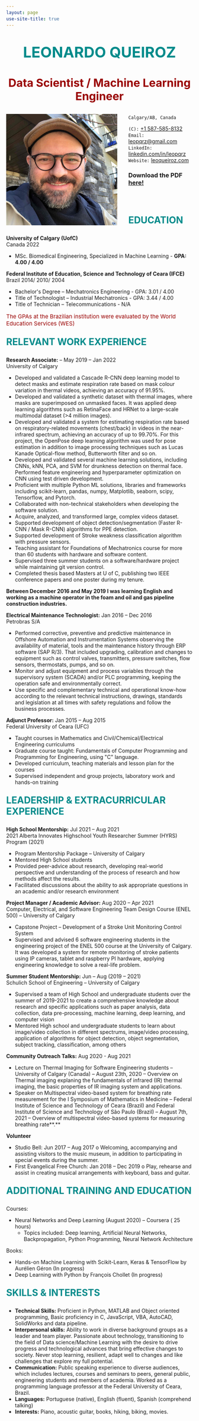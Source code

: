 ```yaml
---
layout: page
use-site-title: true
---
```


<p style="font-size:40px; color:darkcyan; text-align: center;"><b>LEONARDO QUEIROZ</b></p>
<p style="font-size:30px; color:#990000; text-align: center;"><b>Data Scientist / Machine Learning Engineer</b></p>
<img src="/assets/img/leo.jpeg" width="300" style="float:left; margin-right: 30px"/>

`Calgary/AB, Canada`

`(C):` [+1 587-585-8132](tel:15875858132)<br>
`Email:` [leopqrz@gmail.com](mailto:leopqrz@gmail.com)<br>
`LinkedIn:` [linkedin.com/in/leopqrz](http://linkedin.com/in/leopqrz)<br>
`Website:` [leoqueiroz.com](http://leoqueiroz.com)<br>

### Download the PDF [here!](assets/doc/resume_pdf.pdf)

<br><br>

<p style="font-size:25px; color:darkcyan;"><b>EDUCATION</b></p>

**University of Calgary (UofC)**<br>
Canada 2022

- MSc. Biomedical Engineering, Specialized in Machine Learning - **GPA: 4.00 / 4.00**

**Federal Institute of Education, Science and Technology of Ceara (IFCE)**<br>
Brazil 2014/ 2010/ 2004

- Bachelor's Degree – Mechatronics Engineering - GPA: 3.01 / 4.00
- Title of Technologist – Industrial Mechatronics - GPA: 3.44 / 4.00
- Title of Technician – Telecommunications - N/A


<p style="font-size:15px; color:#990000;">The GPAs at the Brazilian institution were evaluated by the World Education Services (WES)
</p>

<p style="font-size:25px; color:darkcyan;"><b>RELEVANT WORK EXPERIENCE</b></p>

**Research Associate:** – May 2019 – Jan 2022<br>
University of Calgary

- Developed and validated a Cascade R-CNN deep learning model to detect masks and estimate respiration rate based on mask colour variation in thermal videos, achieving an accuracy of 91.95%.
- Developed and validated a synthetic dataset with thermal images, where masks are superimposed on unmasked faces. It was applied deep learning algorithms such as RetinaFace and HRNet to a large-scale multimodal dataset (>4 million images).
- Developed and validated a system for estimating respiration rate based on respiratory-related movements (chest/back) in videos in the near-infrared spectrum, achieving an accuracy of up to 99.70%. For this project, the OpenPose deep learning algorithm was used for pose estimation in addition to image processing techniques such as Lucas Kanade Optical-flow method, Butterworth filter and so on.
- Developed and validated several machine learning solutions, including CNNs, kNN, PCA, and SVM for drunkness detection on thermal face. Performed feature engineering and hyperparameter optimization on CNN using test driven development.
- Proficient with multiple Python ML solutions, libraries and frameworks including scikit-learn, pandas, numpy, Matplotlib, seaborn, scipy, Tensorflow, and Pytorch.
- Collaborated with non-technical stakeholders when developing the software solution.
- Acquire, analyzed, and transformed large, complex videos dataset.
- Supported development of object detection/segmentation (Faster R-CNN / Mask R-CNN) algorithms for PPE detection.
- Supported development of Stroke weakness classification algorithm with pressure sensors.
- Teaching assistant for Foundations of Mechatronics course for more than 60 students with hardware and software content.
- Supervised three summer students on a software/hardware project while maintaining git version control.
- Completed thesis based Masters at U of C, publishing two IEEE conference papers and one poster during my tenure.

**Between December 2016 and May 2019 I was learning English and working as a machine operator in the foam
and oil and gas pipeline construction industries.**

**Electrical Maintenance Technologist:** Jan 2016 – Dec 2016<br>
Petrobras S/A

- Performed corrective, preventive and predictive maintenance in Offshore Automation and
    Instrumentation Systems observing the availability of material, tools and the maintenance history through
    ERP software (SAP R/3). That included upgrading, calibration and changes to equipment such as control
    valves, transmitters, pressure switches, flow sensors, thermostats, pumps, and so on.
- Monitor and adjust equipment and process variables through the supervisory system (SCADA) and/or PLC
    programming, keeping the operation safe and environmentally correct.
- Use specific and complementary technical and operational know-how according to the relevant technical
    instructions, drawings, standards and legislation at all times with safety regulations and follow the
    business processes.

**Adjunct Professor:** Jan 2015 – Aug 2015<br>
Federal University of Ceara (UFC)

- Taught courses in Mathematics and Civil/Chemical/Electrical Engineering curriculums
- Graduate course taught: Fundamentals of Computer Programming and Programming for Engineering,
    using "C" language.
- Developed curriculum, teaching materials and lesson plan for the courses
- Supervised independent and group projects, laboratory work and hands-on training

<p style="font-size:25px; color:darkcyan;"><b>LEADERSHIP & EXTRACURRICULAR EXPERIENCE</b></p>

**High School Mentorship:** Jul 2021 – Aug 2021<br>
2021 Alberta Innovates Highschool Youth Researcher Summer (HYRS) Program (2021)

- Program Mentorship Package – University of Calgary
- Mentored High School students
- Provided peer-advice about research, developing real-world perspective and understanding of the process
    of research and how methods affect the results.
- Facilitated discussions about the ability to ask appropriate questions in an academic and/or research
    environment

**Project Manager / Academic Advisor:** Aug 2020 – Apr 2021<br>
Computer, Electrical, and Software Engineering Team Design Course (ENEL 500) – University of Calgary

- Capstone Project – Development of a Stroke Unit Monitoring Control System
- Supervised and advised 6 software engineering students in the engineering project of the ENEL 500 course
    at the University of Calgary. It was developed a system for remote monitoring of stroke patients using IP
    cameras, tablet and raspberry PI hardware, applying engineering knowledge to solve a real-life problem.

**Summer Student Mentorship:** Jun – Aug (2019 – 2021)<br>
Schulich School of Engineering – University of Calgary

- Supervised a team of High School and undergraduate students over the summer of 2019-2021 to create a
    comprehensive knowledge about research and specific applications such as paper analysis, data collection,
    data pre-processing, machine learning, deep learning, and computer vision
- Mentored High school and undergraduate students to learn about image/video collection in different
    spectrums, image/video processing, application of algorithms for object detection, object segmentation,
    subject tracking, classification, among others

**Community Outreach Talks:** Aug 2020 - Aug 2021

- Lecture on Thermal Imaging for Software Engineering students – University of Calgary (Canada) – August
    23th, 2020 – Overview on Thermal imaging explaning the fundamentals of infrared (IR) thermal imaging,
    the basic properties of IR imaging system and applications.
- Speaker on Multispectral video-based system for breathing rate measurement for the I Symposium of
    Mathematics in Medicine – Federal Institute of Science and Technology of Ceara (Brazil) and Federal
    Institute of Science and Technology of São Paulo (Brazil) – August 7th, 2021 – Overview of multispectral
    video-based systems for measuring breathing rate**.**

**Volunteer**

- Studio Bell: Jun 2017 – Aug 2017
    o Welcoming, accompanying and assisting visitors to the music museum, in addition to
       participating in special events during the summer.
- First Evangelical Free Church: Jan 2018 – Dec 2019
    o Play, rehearse and assist in creating musical arrangements with keyboard, bass and guitar.

<p style="font-size:25px; color:darkcyan;"><b>ADDITIONAL TRAINING AND EDUCATION</b></p>

Courses:

- Neural Networks and Deep Learning (August 2020) – Coursera ( 25 hours)
    - Topics included: Deep learning, Artificial Neural Networks, Backpropagation, Python Programming, Neural Network Architecture

Books:

- Hands-on Machine Learning with Scikit-Learn, Keras & TensorFlow by Aurélien Géron (In progress)
- Deep Learning with Python by François Chollet (In progress)

<p style="font-size:25px; color:darkcyan;"><b>SKILLS & INTERESTS</b></p>

- **Technical Skills:** Proficient in Python, MATLAB and Object oriented programming, Basic proficiency in C,
    JavaScript, VBA, AutoCAD, SolidWorks and data pipeline.
- **Interpersonal skills:** Ability to work in diverse background groups as a leader and team player. Passionate
    about technology, transitioning to the field of Data science/Machine Learning with the desire to drive
    progress and technological advances that bring effective changes to society. Never stop learning, resilient,
    adapt well to changes and like challenges that explore my full potential.
- **Communication:** Public speaking experience to diverse audiences, which includes lectures, courses and
    seminars to peers, general public, engineering students and members of academia. Worked as a
    programming language professor at the Federal University of Ceara, Brazil.
- **Languages:** Portuguese (native), English (fluent), Spanish (comprehend talking)
- **Interests:** Piano, acoustic guitar, books, hiking, biking, movies.